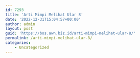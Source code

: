 ```yaml
---
id: 7293
title: 'Arti Mimpi Melihat Ular 8'
date: '2022-12-31T15:04:57+00:00'
author: admin
layout: post
guid: 'https://bos.awn.biz.id/arti-mimpi-melihat-ular-8/'
permalink: /arti-mimpi-melihat-ular-8/
categories:
    - Uncategorized
---
```


